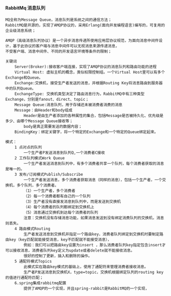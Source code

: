 ####  RabbitMq 消息队列
	MQ全称为Message Queue，消息队列是系统之间的通信方法；
	RabbitMQ是开源的，实现了AMQP协议的，采用Erlang(面向并发编程语言)编写的，可复用的企业级消息系统；
	
	AMQP（高级消息队列协议）是一个异步消息传递所使用应用层协议规范，为面向消息中间件设计，基于此协议的客户端与消息中间件可以无视消息来源传递消息，
	不受客户端、消息中间件、不同的开发语言环境等条件的限制；
	
	关键词
		Server(Broker):接收客户端连接，实现了AMQP协议的消息队列和路由功能的进程
		Virtual Host: 虚拟主机的概念，类似权限控制组。一个Virtual Host里可以有多个Exchange和Queue。   
		Exchange:交换机，接受生产者发送的消息，并根据Routing Key将消息路由到服务器中的队列Queue。
		ExchangeType: 交换机类型决定了路由消息行为，RabbitMQ中有三种类型Exchange，分别是fanout、direct、topic；
		Message Queue:消息队列，用于存储还未被消费者消费的消息
		Message：由Header和body组成
			Header是由生产者添加的各种属性的集合，包括Message是否被持久化、优先级是多少、由哪个Message Queue接收等；
			body是真正需要发送的数据内容；
		BindingKey：绑定关键字，将一个特定的Exchange和一个特定的Queue绑定起来。	
			
	模式：
		1 点对点的队列
			一个生产者P发送消息到队列Q,一个消费者C接收
		2 工作队列模式Work Queue	
			一个生产者发送消息到队列中，有多个消费者共享一个队列，每个消费者获取的消息是唯一的。
		3 发布/订阅模式Publish/Subscribe	
			一个生产者发送消息，多个消费者获取消息（同样的消息），包括一个生产者，一个交换机，多个队列，多个消费者。
			（1）一个生产者，多个消费者
			（2）每一个消费者都有自己的一个队列
			（3）生产者没有直接发消息到队列中，而是发送到交换机
			（4）每个消费者的队列都绑定到交换机上
			（5）消息通过交换机到达每个消费者的队列
			注意：交换机没有存储消息功能，如果消息发送到没有绑定消费队列的交换机，消息则丢失。
		4 路由模式Routing	
			生产者发送消息到交换机并指定一个路由key，消费者队列绑定到交换机时要制定路由key（key匹配就能接受消息，key不匹配就不能接受消息），
			例如：我们可以把路由key设置为insert ，那么消费者队列key指定包含insert才可以接收消息，消费者队列key定义为update或者delete就不能接收消息。
			很好的控制了更新，插入和删除的操作。
		5 通配符模式Topics	
			此模式实在路由key模式的基础上，使用了通配符来管理消费者接收消息。
			生产者P发送消息到交换机X，type=topic，交换机根据绑定队列的routing key的值进行通配符匹配；
		6.spring集成rabbitmq配置	
			提供了AMQP的一个实现，并且spring-rabbit是RabbitMQ的一个实现，
			
			
			
			